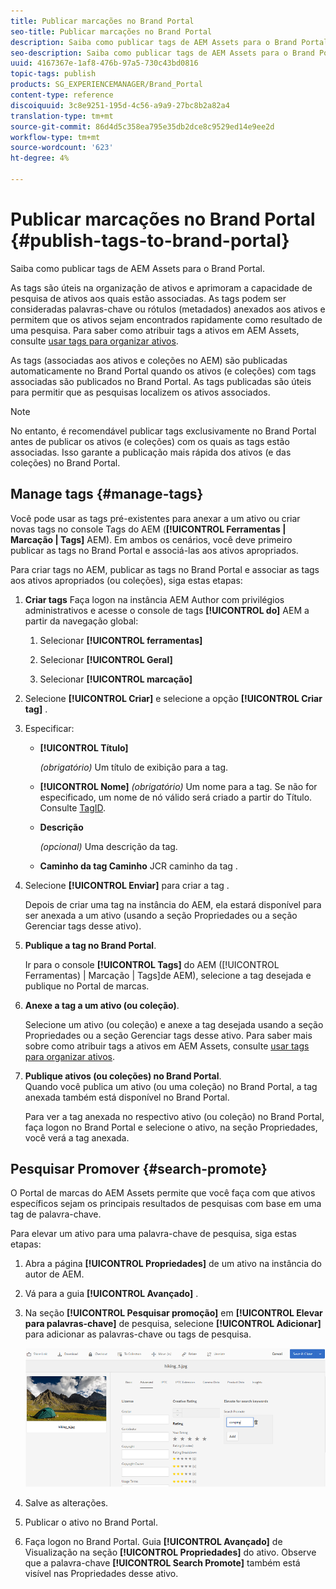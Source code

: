 ```yaml
---
title: Publicar marcações no Brand Portal
seo-title: Publicar marcações no Brand Portal
description: Saiba como publicar tags de AEM Assets para o Brand Portal.
seo-description: Saiba como publicar tags de AEM Assets para o Brand Portal.
uuid: 4167367e-1af8-476b-97a5-730c43bd0816
topic-tags: publish
products: SG_EXPERIENCEMANAGER/Brand_Portal
content-type: reference
discoiquuid: 3c8e9251-195d-4c56-a9a9-27bc8b2a82a4
translation-type: tm+mt
source-git-commit: 86d4d5c358ea795e35db2dce8c9529ed14e9ee2d
workflow-type: tm+mt
source-wordcount: '623'
ht-degree: 4%

---
```



# Publicar marcações no Brand Portal {#publish-tags-to-brand-portal}

Saiba como publicar tags de AEM Assets para o Brand Portal.

As tags são úteis na organização de ativos e aprimoram a capacidade de pesquisa de ativos aos quais estão associadas. As tags podem ser consideradas palavras-chave ou rótulos (metadados) anexados aos ativos e permitem que os ativos sejam encontrados rapidamente como resultado de uma pesquisa. Para saber como atribuir tags a ativos em AEM Assets, consulte [usar tags para organizar ativos](https://helpx.adobe.com/experience-manager/6-5/assets/using/organize-assets.html#Usetagstoorganizeassets).

As tags (associadas aos ativos e coleções no AEM) são publicadas automaticamente no Brand Portal quando os ativos (e coleções) com tags associadas são publicados no Brand Portal. As tags publicadas são úteis para permitir que as pesquisas localizem os ativos associados.

>[!NOTE]
>
>No entanto, é recomendável publicar tags exclusivamente no Brand Portal antes de publicar os ativos (e coleções) com os quais as tags estão associadas. Isso garante a publicação mais rápida dos ativos (e das coleções) no Brand Portal.

## Manage tags {#manage-tags}

Você pode usar as tags pré-existentes para anexar a um ativo ou criar novas tags no console Tags do AEM (**[!UICONTROL Ferramentas | Marcação | Tags]** AEM). Em ambos os cenários, você deve primeiro publicar as tags no Brand Portal e associá-las aos ativos apropriados.

Para criar tags no AEM, publicar as tags no Brand Portal e associar as tags aos ativos apropriados (ou coleções), siga estas etapas:

1. **Criar tags** Faça logon na instância AEM Author com privilégios administrativos e acesse o console de tags **[!UICONTROL do]** AEM a partir da navegação global:

   1. Selecionar **[!UICONTROL ferramentas]**

   1. Selecionar **[!UICONTROL Geral]**

   1. Selecionar **[!UICONTROL marcação]**

1. Selecione **[!UICONTROL Criar]** e selecione a opção **[!UICONTROL Criar tag]** .
1. Especificar:

   * **[!UICONTROL Título]**

      *(obrigatório)* Um título de exibição para a tag.
   * **[!UICONTROL Nome]**
      *(obrigatório)* Um nome para a tag. Se não for especificado, um nome de nó válido será criado a partir do Título. Consulte [TagID](https://helpx.adobe.com/experience-manager/6-5/sites/developing/using/framework.html#TagID).
   * **Descrição**

      *(opcional)* Uma descrição da tag.
   * **Caminho da tag Caminho** JCR caminho da tag .

1. Selecione **[!UICONTROL Enviar]** para criar a tag .

   Depois de criar uma tag na instância do AEM, ela estará disponível para ser anexada a um ativo (usando a seção Propriedades ou a seção Gerenciar tags desse ativo).

1. **Publique a tag no Brand Portal**.

   Ir para o console **[!UICONTROL Tags]** do AEM ([!UICONTROL Ferramentas) | Marcação | Tags]de AEM), selecione a tag desejada e publique no Portal de marcas.

1. **Anexe a tag a um ativo (ou coleção)**.

   Selecione um ativo (ou coleção) e anexe a tag desejada usando a seção Propriedades ou a seção Gerenciar tags desse ativo. Para saber mais sobre como atribuir tags a ativos em AEM Assets, consulte [usar tags para organizar ativos](https://helpx.adobe.com/experience-manager/6-5/assets/using/organize-assets.html#Usetagstoorganizeassets).

1. **Publique ativos (ou coleções) no Brand Portal**.\
   Quando você publica um ativo (ou uma coleção) no Brand Portal, a tag anexada também está disponível no Brand Portal.

   Para ver a tag anexada no respectivo ativo (ou coleção) no Brand Portal, faça logon no Brand Portal e selecione o ativo, na seção Propriedades, você verá a tag anexada.

## Pesquisar Promover {#search-promote}

O Portal de marcas do AEM Assets permite que você faça com que ativos específicos sejam os principais resultados de pesquisas com base em uma tag de palavra-chave.

Para elevar um ativo para uma palavra-chave de pesquisa, siga estas etapas:

1. Abra a página **[!UICONTROL Propriedades]** de um ativo na instância do autor de AEM.
1. Vá para a guia **[!UICONTROL Avançado]** .
1. Na seção **[!UICONTROL Pesquisar promoção]** em **[!UICONTROL Elevar para palavras-chave]** de pesquisa, selecione **[!UICONTROL Adicionar]** para adicionar as palavras-chave ou tags de pesquisa.

   ![](assets/search-promote.png)

1. Salve as alterações.
1. Publicar o ativo no Brand Portal.
1. Faça logon no Brand Portal. Guia **[!UICONTROL Avançado]** de Visualização na seção **[!UICONTROL Propriedades]** do ativo.
Observe que a palavra-chave **[!UICONTROL Search Promote]** também está visível nas Propriedades desse ativo.
